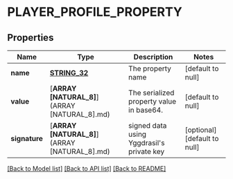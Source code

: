 # PLAYER_PROFILE_PROPERTY

## Properties
Name | Type | Description | Notes
------------ | ------------- | ------------- | -------------
**name** | [**STRING_32**](STRING_32.md) | The property name | [default to null]
**value** | [**ARRAY [NATURAL_8]**](ARRAY [NATURAL_8].md) | The serialized property value in base64. | [default to null]
**signature** | [**ARRAY [NATURAL_8]**](ARRAY [NATURAL_8].md) | signed data using Yggdrasil&#39;s private key | [optional] [default to null]

[[Back to Model list]](../README.md#documentation-for-models) [[Back to API list]](../README.md#documentation-for-api-endpoints) [[Back to README]](../README.md)


